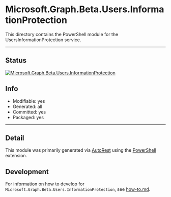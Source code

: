 <!-- region Generated -->
# Microsoft.Graph.Beta.Users.InformationProtection
This directory contains the PowerShell module for the UsersInformationProtection service.

---
## Status
[![Microsoft.Graph.Beta.Users.InformationProtection](https://img.shields.io/powershellgallery/v/Microsoft.Graph.Beta.Users.InformationProtection.svg?style=flat-square&label=Microsoft.Graph.Beta.Users.InformationProtection "Microsoft.Graph.Beta.Users.InformationProtection")](https://www.powershellgallery.com/packages/Microsoft.Graph.Beta.Users.InformationProtection/)

## Info
- Modifiable: yes
- Generated: all
- Committed: yes
- Packaged: yes

---
## Detail
This module was primarily generated via [AutoRest](https://github.com/Azure/autorest) using the [PowerShell](https://github.com/Azure/autorest.powershell) extension.

## Development
For information on how to develop for `Microsoft.Graph.Beta.Users.InformationProtection`, see [how-to.md](how-to.md).
<!-- endregion -->
